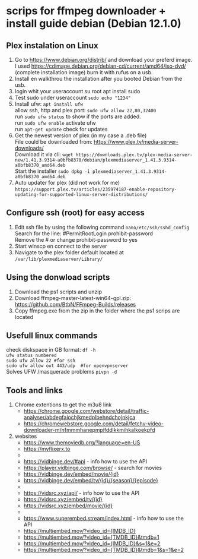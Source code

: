 # scrips for ffmpeg downloader + install guide debian (Debian 12.1.0)

## Plex instalation on Linux
1. Go to https://www.debian.org/distrib/ and download your preferd image. <br>
   I used https://cdimage.debian.org/debian-cd/current/amd64/iso-dvd/ (complete installation image) burn it with rufus on a usb.
2. Install en walkthrou the installation after you booted Debian from the usb.
3. login whit your useraccount su root apt install sudo
4. Test sudo under useraccount ```sudo echo "1234"```
5. Install ufw: ```apt install ufw```
   <br> allow ssh, http and plex port: ```sudo ufw allow 22,80,32400```
   <br> run ```sudo ufw status``` to show if the ports are added.
   <br> run ```sudo ufw enable``` activate ufw
   <br> run ```apt-get update``` check for updates
6. Get the newest version of plex (in my case a .deb file)
   <br> File could be downloaded from: https://www.plex.tv/media-server-downloads/
   <br> Download it via cli: ```wget https://downloads.plex.tv/plex-media-server-new/1.41.3.9314-a0bfb8370/debian/plexmediaserver_1.41.3.9314-a0bfb8370_amd64.deb```
   <br> Start the installer ```sudo dpkg -i plexmediaserver_1.41.3.9314-a0bfb8370_amd64.deb```
7. Auto updater for plex (did not work for me) ```https://support.plex.tv/articles/235974187-enable-repository-updating-for-supported-linux-server-distributions/```

## Configure ssh (root) for easy access
1. Edit ssh file by using the following command ```nano/etc/ssh/sshd_config```
   <br> Search for the line: #PermitRootLogin prohibit-password
   <br> Remove the # or change prohibit-password to yes
2. Start winscp en connect to the server
3. Navigate to the plex folder default located at ```/var/lib/plexmediaserver/Library/``` 

## Using the donwload scripts
1. Download the ps1 scripts and unzip
2. Download ffmpeg-master-latest-win64-gpl.zip: https://github.com/BtbN/FFmpeg-Builds/releases
3. Copy ffmpeg.exe from the zip in the folder where the ps1 scrips are located

## Usefull linux commands
check diskspace in GB format: ```df -h```<br>
```ufw status numbered```<br>
```sudo ufw allow 22 #for ssh```<br>
```sudo ufw allow out 443/udp  #for openvpnserver```<br>
Solves UFW /masquerade problems ```pivpn -d``` 

## Tools and links
1. Chrome extentions to get the m3u8 link
   - https://chrome.google.com/webstore/detail/traffic-analyser/abdegfaiochjkmedplbehndchojnkjca
   - https://chromewebstore.google.com/detail/fetchv-video-downloader-m/nfmmmhanepmpifddlkkmihkalkoekpfd
2. websites
   - https://www.themoviedb.org/?language=en-US
   - https://myflixerx.to
   - 
   - https://vidbinge.dev/#api - info how to use the API
   - https://player.vidbinge.com/browse/ - search for movies
   - https://vidbinge.dev/embed/movie/{id}
   - https://vidbinge.dev/embed/tv/{id}/{season}/{episode}
   - 
   - https://vidsrc.xyz/api/ - info how to use the API
   - https://vidsrc.xyz/embed/tv/{id}
   - https://vidsrc.xyz/embed/movie/{id}
   - 
   - https://www.superembed.stream/index.html - info how to use the API
   - https://multiembed.mov/?video_id={IMDB_ID}
   - https://multiembed.mov/?video_id={TMDB_ID}&tmdb=1
   - https://multiembed.mov/?video_id={IMDB_ID}&s=1&e=2
   - https://multiembed.mov/?video_id={TMDB_ID}&tmdb=1&s=1&e=2
